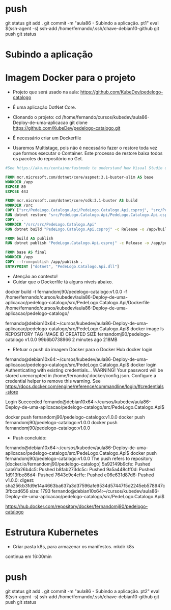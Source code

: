
# ##############################################################################################################################################################
# ##############################################################################################################################################################
# ##############################################################################################################################################################
# ##############################################################################################################################################################
# push

git status
git add .
git commit -m "aula86 - Subindo a aplicação. pt1"
eval $(ssh-agent -s)
ssh-add /home/fernando/.ssh/chave-debian10-github
git push
git status


# ##############################################################################################################################################################
# ##############################################################################################################################################################
# ##############################################################################################################################################################
# ##############################################################################################################################################################
# Subindo a aplicação


# Imagem Docker para o projeto

- Projeto que será usado na aula:
<https://github.com/KubeDev/pedelogo-catalogo>

- É uma aplicação DotNet Core.

- Clonando o projeto:
cd /home/fernando/cursos/kubedev/aula86-Deploy-de-uma-aplicacao
git clone https://github.com/KubeDev/pedelogo-catalogo.git



- É necessário criar um Dockerfile
- Usaremos Multistage, pois não é necessário fazer o restore toda vez que formos executar o Container. Este processo de restore baixa todos os pacotes do repositório no Get.


~~~~Dockerfile
#See https://aka.ms/containerfastmode to understand how Visual Studio uses this Dockerfile to build your images for faster debugging.

FROM mcr.microsoft.com/dotnet/core/aspnet:3.1-buster-slim AS base
WORKDIR /app
EXPOSE 80
EXPOSE 443

FROM mcr.microsoft.com/dotnet/core/sdk:3.1-buster AS build
WORKDIR /src
COPY ["src/PedeLogo.Catalogo.Api/PedeLogo.Catalogo.Api.csproj", "src/PedeLogo.Catalogo.Api/"]
RUN dotnet restore "src/PedeLogo.Catalogo.Api/PedeLogo.Catalogo.Api.csproj"
COPY . .
WORKDIR "/src/src/PedeLogo.Catalogo.Api"
RUN dotnet build "PedeLogo.Catalogo.Api.csproj" -c Release -o /app/build

FROM build AS publish
RUN dotnet publish "PedeLogo.Catalogo.Api.csproj" -c Release -o /app/publish

FROM base AS final
WORKDIR /app
COPY --from=publish /app/publish .
ENTRYPOINT ["dotnet", "PedeLogo.Catalogo.Api.dll"]
~~~~



- Atenção ao contexto!
- Cuidar que o Dockerfile tá alguns níveis abaixo.

docker build -t fernandomj90/pedelogo-catalogo:v1.0.0 -f /home/fernando/cursos/kubedev/aula86-Deploy-de-uma-aplicacao/pedelogo-catalogo/src/PedeLogo.Catalogo.Api/Dockerfile /home/fernando/cursos/kubedev/aula86-Deploy-de-uma-aplicacao/pedelogo-catalogo/

fernando@debian10x64:~/cursos/kubedev/aula86-Deploy-de-uma-aplicacao/pedelogo-catalogo/src/PedeLogo.Catalogo.Api$ docker image ls
REPOSITORY                                       TAG               IMAGE ID       CREATED         SIZE
fernandomj90/pedelogo-catalogo                   v1.0.0            99b6b0738966   2 minutes ago   218MB


- Efetuar o push da imagem Docker para o Docker Hub
docker login


fernando@debian10x64:~/cursos/kubedev/aula86-Deploy-de-uma-aplicacao/pedelogo-catalogo/src/PedeLogo.Catalogo.Api$ docker login
Authenticating with existing credentials...
WARNING! Your password will be stored unencrypted in /home/fernando/.docker/config.json.
Configure a credential helper to remove this warning. See
https://docs.docker.com/engine/reference/commandline/login/#credentials-store

Login Succeeded
fernando@debian10x64:~/cursos/kubedev/aula86-Deploy-de-uma-aplicacao/pedelogo-catalogo/src/PedeLogo.Catalogo.Api$


docker push fernandomj90/pedelogo-catalogo:v1.0.0
docker push fernandomj90/pedelogo-catalogo:v1.0.0
docker push fernandomj90/pedelogo-catalogo:v1.0.0

- Push concluído:

fernando@debian10x64:~/cursos/kubedev/aula86-Deploy-de-uma-aplicacao/pedelogo-catalogo/src/PedeLogo.Catalogo.Api$ docker push fernandomj90/pedelogo-catalogo:v1.0.0
The push refers to repository [docker.io/fernandomj90/pedelogo-catalogo]
5a92149b9cfe: Pushed
cab61a26b4c5: Pushed
b8fab273dc5c: Pushed
9a5a448cff0d: Pushed
1d913fbe86d4: Pushed
7643c9c4cffe: Pushed
e06e631d87d6: Pushed
v1.0.0: digest: sha256:b3fd9e14a4663ba637a3d37596afe9534d57447f5d2245eb578947c3fbcad656 size: 1793
fernando@debian10x64:~/cursos/kubedev/aula86-Deploy-de-uma-aplicacao/pedelogo-catalogo/src/PedeLogo.Catalogo.Api$

<https://hub.docker.com/repository/docker/fernandomj90/pedelogo-catalogo>




# Estrutura Kubernetes

- Criar pasta k8s, para armazenar os manifestos.
mkdir k8s

continua em 16:00min

# push

git status
git add .
git commit -m "aula86 - Subindo a aplicação. pt2"
eval $(ssh-agent -s)
ssh-add /home/fernando/.ssh/chave-debian10-github
git push
git status